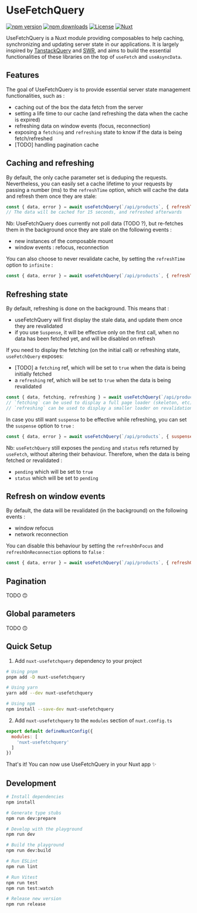 <!--
Get your module up and running quickly.

Find and replace all on all files (CMD+SHIFT+F):
- Name: UseFetchQuery
- Package name: nuxt-usefetchquery
- Description: A Nuxt module to help caching, synchronizing and updating server state.
-->

# UseFetchQuery

[![npm version][npm-version-src]][npm-version-href]
[![npm downloads][npm-downloads-src]][npm-downloads-href]
[![License][license-src]][license-href]
[![Nuxt][nuxt-src]][nuxt-href]

UseFetchQuery is a Nuxt module providing composables to help caching, synchronizing and updating server state in our applications. It is largely inspired by [TanstackQuery](https://tanstack.com/query/latest) and [SWR](https://swr.vercel.app/), and aims to build the essential functionalities of these libraries on the top of `useFetch` and `useAsyncData`.

<!-- - [✨ &nbsp;Release Notes](/CHANGELOG.md) -->
<!-- - [🏀 Online playground](https://stackblitz.com/github/your-org/nuxt-usefetchquery?file=playground%2Fapp.vue) -->
<!-- - [📖 &nbsp;Documentation](https://example.com) -->

## Features

The goal of UseFetchQuery is to provide essential server state management functionalities, such as :
- caching out of the box the data fetch from the server
- setting a life time to our cache (and refreshing the data when the cache is expired)
- refreshing data on window events (focus, reconnection)
- exposing a `fetching` and `refreshing` state to know if the data is being fetch/refreshed
- [TODO] handling pagination cache

## Caching and refreshing

By default, the only cache parameter set is deduping the requests. Nevertheless, you can easily set a cache lifetime to your requests by passing a number (ms) to the `refreshTime` option, which will cache the data and refresh them once they are stale:

```js
const { data, error } = await useFetchQuery(`/api/products`, { refreshTime: 15000 })
// The data will be cached for 15 seconds, and refreshed afterwards
```

Nb: UseFetchQuery does currently not poll data (TODO ?), but re-fetches them in the background once they are stale on the following events :
- new instances of the composable mount
- window events : refocus, reconnection

You can also choose to never revalidate cache, by setting the `refreshTime` option to `infinite` :

```js
const { data, error } = await useFetchQuery(`/api/products`, { refreshTime: 'infinite' })
```

## Refreshing state

By default, refreshing is done on the background. This means that :
- useFetchQuery will first display the stale data, and update them once they are revalidated
- if you use `Suspense`, it will be effective only on the first call, when no data has been fetched yet, and will be disabled on refresh

If you need to display the fetching (on the initial call) or refreshing state, `useFetchQuery` exposes:
- [TODO] a `fetching` ref, which will be set to `true` when the data is being initially fetched
- a `refreshing` ref, which will be set to `true` when the data is being revalidated

```js
const { data, fetching, refreshing } = await useFetchQuery(`/api/products`, { refreshTime: 15000 })
// `fetching` can be used to display a full page loader (skeleton, etc) when there is no data 
// `refreshing` can be used to display a smaller loader on revalidation, which would not prevent displaying the stale data meanwhile
```
In case you still want `suspense` to be effective while refreshing, you can set the `suspense` option to `true` :

```js
const { data, error } = await useFetchQuery(`/api/products`, { suspenseOnRefresh: true })
```

Nb: `useFetchQuery` still exposes the `pending` and `status` refs returned by `useFetch`, without altering their behaviour. Therefore, when the data is being fetched or revalidated :
- `pending` which will be set to `true`
- `status` which will be set to `pending`

## Refresh on window events

By default, the data will be revalidated (in the background) on the following events :
- window refocus
- network reconnection

You can disable this behaviour by setting the `refreshOnFocus` and `refreshOnReconnection` options to `false` :

```js
const { data, error } = await useFetchQuery(`/api/products`, { refreshOnFocus: false, refreshOnReconnection: false})
```

## Pagination

TODO 🙃

## Global parameters

TODO 🙃

## Quick Setup

1. Add `nuxt-usefetchquery` dependency to your project

```bash
# Using pnpm
pnpm add -D nuxt-usefetchquery

# Using yarn
yarn add --dev nuxt-usefetchquery

# Using npm
npm install --save-dev nuxt-usefetchquery
```

2. Add `nuxt-usefetchquery` to the `modules` section of `nuxt.config.ts`

```js
export default defineNuxtConfig({
  modules: [
    'nuxt-usefetchquery'
  ]
})
```

That's it! You can now use UseFetchQuery in your Nuxt app ✨

## Development

```bash
# Install dependencies
npm install

# Generate type stubs
npm run dev:prepare

# Develop with the playground
npm run dev

# Build the playground
npm run dev:build

# Run ESLint
npm run lint

# Run Vitest
npm run test
npm run test:watch

# Release new version
npm run release
```

<!-- Badges -->
[npm-version-src]: https://img.shields.io/npm/v/nuxt-usefetchquery/latest.svg?style=flat&colorA=18181B&colorB=28CF8D
[npm-version-href]: https://npmjs.com/package/nuxt-usefetchquery

[npm-downloads-src]: https://img.shields.io/npm/dm/nuxt-usefetchquery.svg?style=flat&colorA=18181B&colorB=28CF8D
[npm-downloads-href]: https://npmjs.com/package/nuxt-usefetchquery

[license-src]: https://img.shields.io/npm/l/nuxt-usefetchquery.svg?style=flat&colorA=18181B&colorB=28CF8D
[license-href]: https://npmjs.com/package/nuxt-usefetchquery

[nuxt-src]: https://img.shields.io/badge/Nuxt-18181B?logo=nuxt.js
[nuxt-href]: https://nuxt.com

